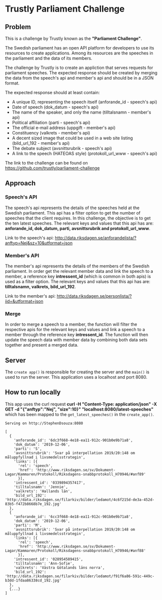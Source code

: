 # Trustly Parliament Challenge

## Problem

This is a challenge by Trustly known as the **"Parliament Challenge"**.

The Swedish parliament has an open API platform for developers to use its resources to create applications. Among its resources are the speeches in the parliament and the data of its members.

The challenge by Trustly is to create an appliction that serves requests for parliament speeches. The expected response should be created by merging the data from the speech's api and member's api and should be in a JSON format.

The expected response should at least contain:

- A unique ID, representing the speech itself (anforande_id - speech's api)
- Date of speech (dok_datum - speech's api)
- The name of the speaker, and only the name (tilltalsnamn - member's api)
- Political affiliation (parti - speech's api)
- The official e-mail address (uppgift - member's api)
- Constituency (valkrets - member's api)
- A decent sized image that could be used in a web site listing (bild_url_192 - member's api)
- The debate subject (avsnittsrubrik - speech's api)
- A link to the speech (HATEOAS style) (protokoll_url_www - speech's api)

The link to the challenge can be found on https://github.com/trustly/parliament-challenge

## Approach

### Speech's API

The speech's api represents the details of the speeches held at the Swedish parliament. This api has a filter option to get the number of speeches that the client requires. In this challenge, the objective is to get the ten latest speeches. The relevant keys and values that this api has are: **anforande_id, dok_datum, parti, avsnittsrubrik and protokoll_url_www**.

Link to the speech's api: http://data.riksdagen.se/anforandelista/?anftyp=Nej&sz=10&utformat=json

### Member's API

The member's api represents the details of the members of the Swedish parliament. In order get the relevant member data and link the speech to a member, a reference key **intressent_id** (which is common in both apis) is used as a filter option. The relevant keys and values that this api has are: **tilltalsnamn, valkrets, bild_url_192**.

Link to the member's api: http://data.riksdagen.se/personlista/?iid=&utformat=json

### Merge

In order to merge a speech to a member, the function will filter the respective apis for the relevant keys and values and link a speech to a member through the reference key **intressent_id**. The function will then update the speech data with member data by combining both data sets together and present a merged data.

## Server

The `create app()` is responsible for creating the server and the `main()` is used to run the server. This application uses a localhost and port 8080.

## How to run locally

This app uses the curl request **curl -H "Content-Type: application/json" -X GET -d "{\"anftyp\":\"Nej\", \"size\":10}" "localhost:8080/latest-speeches"** which has been mapped to the `get_latest_speeches()` in the `create_app()`.

```
Serving on http://StephenDsouza:8080

[
  {
    'anforande_id': '6dc3f668-4e18-ea11-912c-901b0e9b71a8', 
    'dok_datum': '2019-12-06', 
    'parti': 'S', 
    'avsnittsrubrik': 'Svar på interpellation 2019/20:148 om måluppfyllnad i livsmedelsstrategin', 
    'links': [{
      'rel': 'speech', 
      'href': 'http://www.riksdagen.se/sv/Dokument-Lagar/Kammaren/Protokoll/Riksdagens-snabbprotokoll_H70946/#anf89'
      }], 
    'intressent_id': '0339894357417', 
    'tilltalsnamn': 'Jennie', 
    'valkrets': 'Hallands län', 
    'bild_url_192': 'http://data.riksdagen.se/filarkiv/bilder/ledamot/4c6f215d-de3a-452d-83b5-f472b8668b7e_192.jpg'
  }, 
  {
    'anforande_id': '6cc3f668-4e18-ea11-912c-901b0e9b71a8', 
    'dok_datum': '2019-12-06', 
    'parti': 'M', 
    'avsnittsrubrik': 'Svar på interpellation 2019/20:148 om måluppfyllnad i livsmedelsstrategin', 
    'links': [{
      'rel': 'speech', 
      'href': 'http://www.riksdagen.se/sv/Dokument-Lagar/Kammaren/Protokoll/Riksdagens-snabbprotokoll_H70946/#anf88'
      }], 
    'intressent_id': '028954589415', 
    'tilltalsnamn': 'Ann-Sofie', 
    'valkrets': 'Västra Götalands läns norra', 
    'bild_url_192': 'http://data.riksdagen.se/filarkiv/bilder/ledamot/f91f6a86-591c-449c-b3dd-1fdaa86338cd_192.jpg'
  }, 
  {...}
]
```